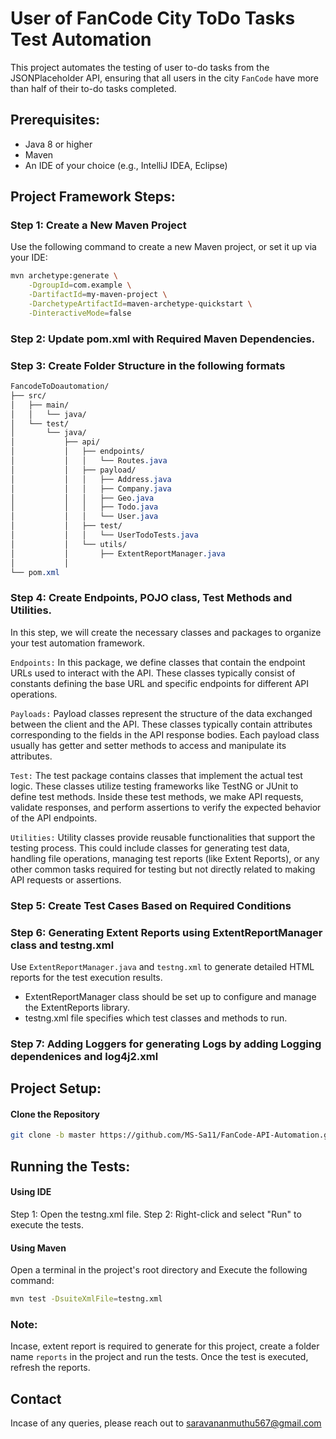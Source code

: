 # User of FanCode City ToDo Tasks Test Automation

This project automates the testing of user to-do tasks from the JSONPlaceholder API, ensuring that all users in the city `FanCode` have more than half of their to-do tasks completed.

## Prerequisites:

- Java 8 or higher
- Maven
- An IDE of your choice (e.g., IntelliJ IDEA, Eclipse)

## Project Framework Steps:

### Step 1: Create a New Maven Project

Use the following command to create a new Maven project, or set it up via your IDE:

```bash
mvn archetype:generate \
    -DgroupId=com.example \
    -DartifactId=my-maven-project \
    -DarchetypeArtifactId=maven-archetype-quickstart \
    -DinteractiveMode=false
```
### Step 2: Update pom.xml with Required Maven Dependencies.
### Step 3: Create Folder Structure in the following formats
```css
FancodeToDoautomation/
├── src/
│   ├── main/
│   │   └── java/
│   └── test/
│       └── java/
│           ├── api/
│           │   ├── endpoints/
│           │   │   └── Routes.java
│           │   ├── payload/
│           │   │   ├── Address.java
│           │   │   ├── Company.java
│           │   │   ├── Geo.java
│           │   │   ├── Todo.java
│           │   │   └── User.java
│           │   ├── test/
│           │   │   └── UserTodoTests.java
│           │   └── utils/
│           │       ├── ExtentReportManager.java
│           │       
└── pom.xml
```
### Step 4: Create Endpoints, POJO class, Test Methods and Utilities.
In this step, we will create the necessary classes and packages to organize your test automation framework.

```Endpoints:``` In this package, we define classes that contain the endpoint URLs used to interact with the API. These classes typically consist of constants defining the base URL and specific endpoints for different API operations.

`Payloads:` Payload classes represent the structure of the data exchanged between the client and the API. These classes typically contain attributes corresponding to the fields in the API response bodies. Each payload class usually has getter and setter methods to access and manipulate its attributes.

`Test:` The test package contains classes that implement the actual test logic. These classes utilize testing frameworks like TestNG or JUnit to define test methods. Inside these test methods, we make API requests, validate responses, and perform assertions to verify the expected behavior of the API endpoints.

`Utilities:` Utility classes provide reusable functionalities that support the testing process. This could include classes for generating test data, handling file operations, managing test reports (like Extent Reports), or any other common tasks required for testing but not directly related to making API requests or assertions.

### Step 5: Create Test Cases Based on Required Conditions

### Step 6: Generating Extent Reports using ExtentReportManager class and testng.xml
Use `ExtentReportManager.java` and `testng.xml` to generate detailed HTML reports for the test execution results. 
- ExtentReportManager class should be set up to configure and manage the ExtentReports library.
- testng.xml file specifies which test classes and methods to run.
  
### Step 7: Adding Loggers for generating Logs by adding Logging dependenices and log4j2.xml

## Project Setup:
#### Clone the Repository
```bash
git clone -b master https://github.com/MS-Sa11/FanCode-API-Automation.git
```

## Running the Tests:
#### Using IDE
Step 1: Open the testng.xml file.
Step 2: Right-click and select "Run" to execute the tests.
#### Using Maven
Open a terminal in the project's root directory and Execute the following command:
```bash
mvn test -DsuiteXmlFile=testng.xml
```
### Note: 
Incase, extent report is required to generate for this project, create a folder name `reports` in the project and run the tests. Once the test is executed, refresh the reports.

## Contact
  Incase of any queries, please reach out to saravananmuthu567@gmail.com

